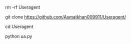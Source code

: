 rm -rf Useragent

git clone https://github.com/Asmatkhan009911/Useragent/

cd Useragent

python ua.py
